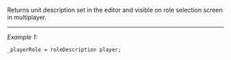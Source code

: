 Returns unit description set in the editor and visible on role selection screen in multiplayer.


---
*Example 1:*
```sqf
_playerRole = roleDescription player;
```